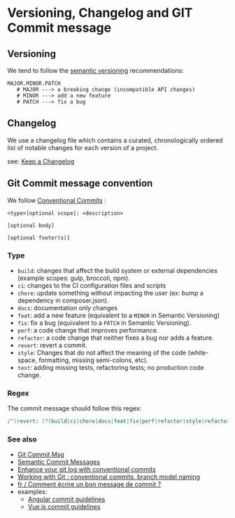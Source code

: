 
# Versioning, Changelog and GIT Commit message

## Versioning

We tend to follow the [semantic versioning](http://semver.org/) recommendations:
 ```shell script
 MAJOR.MINOR.PATCH
    # MAJOR ---> a breaking change (incompatible API changes)
    # MINOR ---> add a new feature
    # PATCH ---> fix a bug
```

## Changelog

We use a changelog file which contains a curated, chronologically
ordered list of notable changes for each version of a project.

see: [Keep a Changelog](https://keepachangelog.com/)


## Git Commit message convention

We follow [Conventional Commits](https://www.conventionalcommits.org/en/v1.0.0/) :

```
<type>[optional scope]: <description>

[optional body]

[optional footer(s)]
```

### Type
- `build`: changes that affect the build system or external dependencies (example scopes: gulp, broccoli, npm).
- `ci`: changes to the CI configuration files and scripts
- `chore`: update something without impacting the user (ex: bump a dependency in composer.json).
- `docs`: documentation only changes
- `feat`: add a new feature (equivalent to a `MINOR` in Semantic Versioning)
- `fix`: fix a bug (equivalent to a `PATCH` in Semantic Versioning).
- `perf`: a code change that improves performance.
- `refactor`: a code change that neither fixes a bug nor adds a feature.
- `revert`: revert a commit.
- `style`: Changes that do not affect the meaning of the code (white-space, formatting, missing semi-colons, etc).
- `test`: adding missing tests, refactoring tests; no production code change.


### Regex

The commit message should follow this regex:

```perl
/^(revert: )?(build|ci|chore|docs|feat|fix|perf|refactor|style|refactor|revert|style|test|)(\(.+\))?: .{1,50}/
```

### See also

- [Git Commit Msg](http://karma-runner.github.io/1.0/dev/git-commit-msg.html)
- [Semantic Commit Messages](https://seesparkbox.com/foundry/semantic_commit_messages)
- [Enhance your git log with conventional commits](https://dev.to/maxpou/enhance-your-git-log-with-conventional-commits-3ea4)
- [Working with Git : conventional commits, branch model naming](https://slides.com/damianopetrungaro/working-with-git#/)
- [fr / Comment écrire un bon message de commit ?](https://www.dotnetdojo.com/git-commit/)
- examples:
    - [Angular commit guidelines](https://github.com/angular/angular/blob/master/CONTRIBUTING.md#-commit-message-guidelines)
    - [Vue.js commit guidelines](https://github.com/vuejs/vue/blob/dev/.github/COMMIT_CONVENTION.md)




